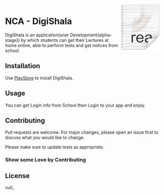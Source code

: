 <img src="icon.png" align="right" />

# NCA - DigiShala

DigiShala is an application(uner Development{alpha-stage}) by which students can get their Lectures at home online, able to perform tests and get notices from school.

## Installation

Use [PlayStore](https://play.google.com/store) to install DigiShala.

## Usage
You can get Login info from School then Login to your app and enjoy.


## Contributing
Pull requests are welcome. For major changes, please open an issue first to discuss what you would like to change.

Please make sure to update tests as appropriate.

### Show some Love by Contributing

## License
null_ 
